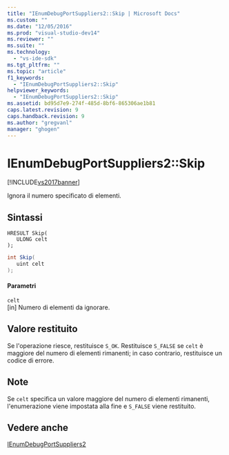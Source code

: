 ```yaml
---
title: "IEnumDebugPortSuppliers2::Skip | Microsoft Docs"
ms.custom: ""
ms.date: "12/05/2016"
ms.prod: "visual-studio-dev14"
ms.reviewer: ""
ms.suite: ""
ms.technology: 
  - "vs-ide-sdk"
ms.tgt_pltfrm: ""
ms.topic: "article"
f1_keywords: 
  - "IEnumDebugPortSuppliers2::Skip"
helpviewer_keywords: 
  - "IEnumDebugPortSuppliers2::Skip"
ms.assetid: bd95d7e9-274f-485d-8bf6-865306ae1b81
caps.latest.revision: 9
caps.handback.revision: 9
ms.author: "gregvanl"
manager: "ghogen"
---
```

# IEnumDebugPortSuppliers2::Skip
[!INCLUDE[vs2017banner](../../../code-quality/includes/vs2017banner.md)]

Ignora il numero specificato di elementi.  
  
## Sintassi  
  
```cpp#  
HRESULT Skip(  
   ULONG celt  
);  
```  
  
```c#  
int Skip(  
   uint celt  
);  
```  
  
#### Parametri  
 `celt`  
 \[in\]  Numero di elementi da ignorare.  
  
## Valore restituito  
 Se l'operazione riesce, restituisce `S_OK`.  Restituisce `S_FALSE` se `celt` è maggiore del numero di elementi rimanenti; in caso contrario, restituisce un codice di errore.  
  
## Note  
 Se `celt` specifica un valore maggiore del numero di elementi rimanenti, l'enumerazione viene impostata alla fine e `S_FALSE` viene restituito.  
  
## Vedere anche  
 [IEnumDebugPortSuppliers2](../../../extensibility/debugger/reference/ienumdebugportsuppliers2.md)